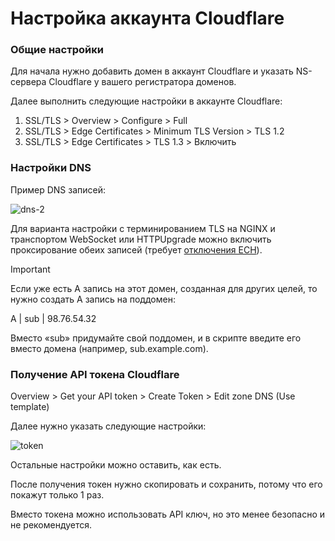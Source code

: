 # Настройка аккаунта Cloudflare

### Общие настройки
Для начала нужно добавить домен в аккаунт Cloudflare и указать NS-сервера Cloudflare у вашего регистратора доменов.

Далее выполнить следующие настройки в аккаунте Cloudflare: 
1) SSL/TLS > Overview > Configure > Full
2) SSL/TLS > Edge Certificates > Minimum TLS Version > TLS 1.2
3) SSL/TLS > Edge Certificates > TLS 1.3 > Включить

### Настройки DNS
Пример DNS записей:

![dns-2](https://github.com/user-attachments/assets/8f67a737-bb84-48bc-ba36-f56985e951d5)

Для варианта настройки с терминированием TLS на NGINX и транспортом WebSocket или HTTPUpgrade можно включить проксирование обеих записей (требует [отключения ECH](https://habr.com/ru/articles/856602/)).

> [!IMPORTANT]
> Если уже есть А запись на этот домен, созданная для других целей, то нужно создать А запись на поддомен:
>
> A | sub | 98.76.54.32
>
> Вместо «sub» придумайте свой поддомен, и в скрипте введите его вместо домена (например, sub.example.com).

### Получение API токена Cloudflare
Overview > Get your API token > Create Token > Edit zone DNS (Use template)

Далее нужно указать следующие настройки:

![token](https://github.com/user-attachments/assets/e32a752b-faa5-4d14-9c8c-1745b59636e4)

Остальные настройки можно оставить, как есть.

После получения токен нужно скопировать и сохранить, потому что его покажут только 1 раз.

Вместо токена можно использовать API ключ, но это менее безопасно и не рекомендуется.
